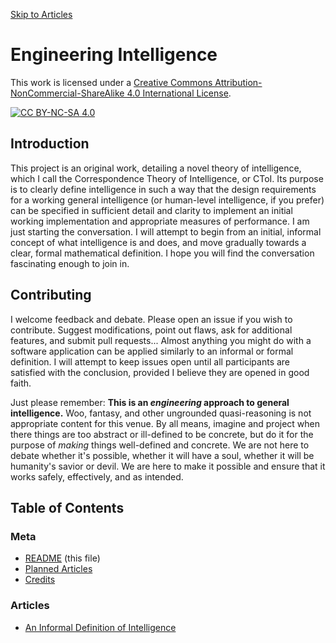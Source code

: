 [Skip to Articles](README.md#articles)

# Engineering Intelligence

This work is licensed under a
[Creative Commons Attribution-NonCommercial-ShareAlike 4.0 International License][cc-by-nc-sa].

[![CC BY-NC-SA 4.0][cc-by-nc-sa-image]][cc-by-nc-sa]


## Introduction

This project is an original work, detailing a novel theory of 
intelligence, which I call the Correspondence Theory of
Intelligence, or CToI. Its purpose is to clearly define 
intelligence in such a way that the design requirements for a 
working general intelligence (or human-level intelligence, if 
you prefer) can be specified in sufficient detail and clarity 
to implement an initial working implementation and appropriate 
measures of performance. I am just starting the conversation. 
I will attempt to begin from an initial, informal concept of 
what intelligence is and does, and move gradually towards a
clear, formal mathematical definition. I hope you will find 
the conversation fascinating enough to join in.


## Contributing

I welcome feedback and debate. Please open an issue if you 
wish to contribute. Suggest modifications, point out flaws,
ask for additional features, and submit pull requests... Almost
anything you might do with a software application can be
applied similarly to an informal or formal definition. I 
will attempt to keep issues open until all participants are
satisfied with the conclusion, provided I believe they are
opened in good faith.

Just please remember: **This is an *engineering* approach 
to general intelligence.** Woo, fantasy, and other 
ungrounded quasi-reasoning is not appropriate content for 
this venue. By all means, imagine and project when there
things are too abstract or ill-defined to be concrete, but
do it for the purpose of *making* things well-defined and
concrete. We are not here to debate whether it's possible,
whether it will have a soul, whether it will be humanity's
savior or devil. We are here to make it possible and ensure
that it works safely, effectively, and as intended.


## Table of Contents

### Meta

* [README](README.md)  (this file) 
* [Planned Articles](PlannedArticles.md)
* [Credits](Credits.md)


### Articles
* [An Informal Definition of Intelligence](Articles/AnInformalDefinitionOfIntelligence.md)





[cc-by-nc-sa]: http://creativecommons.org/licenses/by-nc-sa/4.0/
[cc-by-nc-sa-image]: https://licensebuttons.net/l/by-nc-sa/4.0/88x31.png
